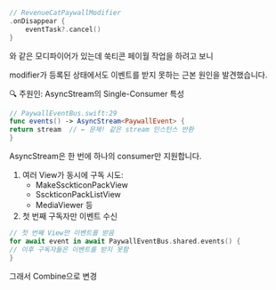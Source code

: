 ```swift
// RevenueCatPaywallModifier
.onDisappear {
    eventTask?.cancel()
}
```

와 같은 모디파이어가 있는데 쑥티콘 페이월 작업을 하려고 보니 

modifier가 등록된 상태에서도 이벤트를 받지 못하는 근본 원인을 발견했습니다.

🔍 주원인: AsyncStream의 Single-Consumer 특성

```swift
// PaywallEventBus.swift:29
func events() -> AsyncStream<PaywallEvent> {
return stream  // ← 문제! 같은 stream 인스턴스 반환
}
```

AsyncStream은 한 번에 하나의 consumer만 지원합니다.

1. 여러 View가 동시에 구독 시도:
    - MakeSsckticonPackView
    - SsckticonPackListView
    - MediaViewer 등
2. 첫 번째 구독자만 이벤트 수신

```swift
// 첫 번째 View만 이벤트를 받음
for await event in await PaywallEventBus.shared.events() {
// 이후 구독자들은 이벤트를 받지 못함
}
```

그래서 Combine으로 변경